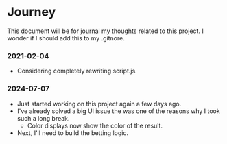 # Journey
This document will be for journal my thoughts related to this project.
I wonder if I should add this to my .gitnore.

### 2021-02-04
- Considering completely rewriting script.js.

### 2024-07-07
- Just started working on this project again a few days ago.
- I've already solved a big UI issue the was one of the reasons why I took such a long break.
  - Color displays now show the color of the result.
- Next, I'll need to build the betting logic.

